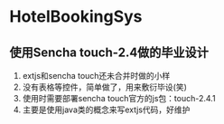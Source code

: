 # HotelBookingSys
## 使用Sencha touch-2.4做的毕业设计

1. extjs和sencha touch还未合并时做的小样
2. 没有表格等控件，简单做了，用来敷衍毕设(笑)
3. 使用时需要部署sencha touch官方的js包：touch-2.4.1
4. 主要是使用java类的概念来写extjs代码，好维护
